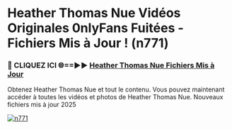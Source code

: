 # Heather Thomas Nue Vidéos Originales 0nlyFans Fuitées - Fichiers Mis à Jour ! (n771)

<h3>🔴 CLIQUEZ ICI 🌐==►► <a href="https://tinyurl.com/2pmr4ezf" rel="nofollow">Heather Thomas Nue Fichiers Mis à Jour</a></h3>

Obtenez Heather Thomas Nue et tout le contenu. Vous pouvez maintenant accéder à toutes les vidéos et photos de Heather Thomas Nue. Nouveaux fichiers mis à jour 2025

[![n771](https://i.imgur.com/6SNvagu.gif)](https://tinyurl.com/2pmr4ezf)
